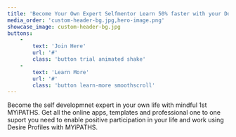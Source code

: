 ```yaml
---
title: 'Become Your Own Expert Selfmentor Learn 50% faster with your Doubtless Self from your life & work experiences'
media_order: 'custom-header-bg.jpg,hero-image.png'
showcase_image: custom-header-bg.jpg
buttons:
    -
        text: 'Join Here'
        url: '#'
        class: 'button trial animated shake'
    -
        text: 'Learn More'
        url: '#'
        class: 'button learn-more smoothscroll'
---
```


Become the self developmnet expert in your own life with mindful 1st MYiPATHS. Get all the online apps, templates and professional one to one suport you need to enable positive participation in your life and work using Desire Profiles with MYiPATHS.

